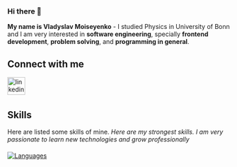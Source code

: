 ### Hi there 👋
 **My name is Vladyslav Moiseyenko** - I studied Physics in University of Bonn and I am very interested in **software engineering**, specially **frontend development**,  **problem solving**, and **programming in general**.

## Connect with me
[<img src='https://cdn.simpleicons.org/linkedin/0A66C2' alt='linkedin' height='40'>](https://www.linkedin.com/in/vladyslav-moiseyenko-27a217302/) &nbsp;

## Skills
Here are listed some skills of mine. _Here are my strongest skills. I am very passionate to learn new technologies and grow professionally_

#### 
[![Languages](https://skillicons.dev/icons?i=js,html,css,react,python,github,git,vscode)](https://skillicons.dev)
<!--
**moiseyenkoVladyslav/moiseyenkoVladyslav** is a ✨ _special_ ✨ repository because its `README.md` (this file) appears on your GitHub profile.

Here are some ideas to get you started:

- 🔭 I’m currently working on ...
- 🌱 I’m currently learning ...
- 👯 I’m looking to collaborate on ...
- 🤔 I’m looking for help with ...
- 💬 Ask me about ...
- 📫 How to reach me: ...
- 😄 Pronouns: ...
- ⚡ Fun fact: ...
-->
